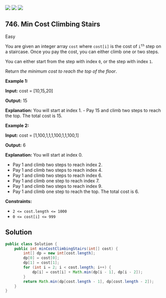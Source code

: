 [![](https://img.shields.io/github/stars/javadev/LeetCode-in-Java?label=Stars&style=flat-square)](https://github.com/javadev/LeetCode-in-Java)
[![](https://img.shields.io/github/forks/javadev/LeetCode-in-Java?label=Fork%20me%20on%20GitHub%20&style=flat-square)](https://github.com/javadev/LeetCode-in-Java/fork)
[![](https://img.shields.io/badge/-LeetCode%20in%20Kotlin-blue?style=flat-square)](https://github.com/javadev/LeetCode-in-Kotlin)

## 746\. Min Cost Climbing Stairs

Easy

You are given an integer array `cost` where `cost[i]` is the cost of <code>i<sup>th</sup></code> step on a staircase. Once you pay the cost, you can either climb one or two steps.

You can either start from the step with index `0`, or the step with index `1`.

Return _the minimum cost to reach the top of the floor_.

**Example 1:**

**Input:** cost = [10,15,20]

**Output:** 15

**Explanation:** You will start at index 1. - Pay 15 and climb two steps to reach the top. The total cost is 15.

**Example 2:**

**Input:** cost = [1,100,1,1,1,100,1,1,100,1]

**Output:** 6

**Explanation:** You will start at index 0. 

- Pay 1 and climb two steps to reach index 2. 
- Pay 1 and climb two steps to reach index 4. 
- Pay 1 and climb two steps to reach index 6. 
- Pay 1 and climb one step to reach index 7. 
- Pay 1 and climb two steps to reach index 9. 
- Pay 1 and climb one step to reach the top. 
  The total cost is 6.

**Constraints:**

*   `2 <= cost.length <= 1000`
*   `0 <= cost[i] <= 999`

## Solution

```java
public class Solution {
    public int minCostClimbingStairs(int[] cost) {
        int[] dp = new int[cost.length];
        dp[0] = cost[0];
        dp[1] = cost[1];
        for (int i = 2; i < cost.length; i++) {
            dp[i] = cost[i] + Math.min(dp[i - 1], dp[i - 2]);
        }
        return Math.min(dp[cost.length - 1], dp[cost.length - 2]);
    }
}
```